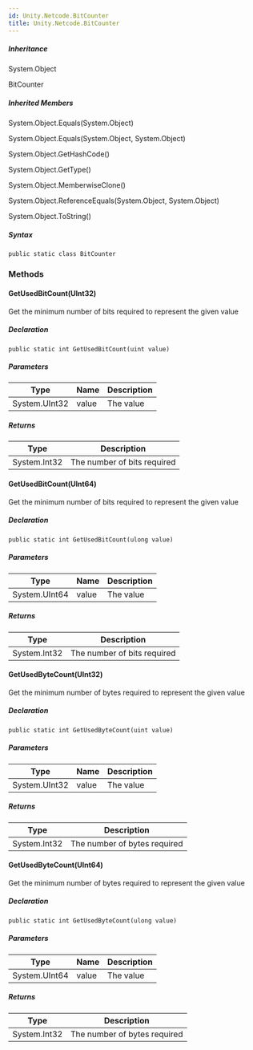 ```yaml
---  
id: Unity.Netcode.BitCounter  
title: Unity.Netcode.BitCounter
---
```


<div class="markdown level0 summary">

</div>

<div class="markdown level0 conceptual">

</div>

<div class="inheritance">

##### Inheritance

<div class="level0">

System.Object

</div>

<div class="level1">

BitCounter

</div>

</div>

<div class="inheritedMembers">

##### Inherited Members

<div>

System.Object.Equals(System.Object)

</div>

<div>

System.Object.Equals(System.Object, System.Object)

</div>

<div>

System.Object.GetHashCode()

</div>

<div>

System.Object.GetType()

</div>

<div>

System.Object.MemberwiseClone()

</div>

<div>

System.Object.ReferenceEquals(System.Object, System.Object)

</div>

<div>

System.Object.ToString()

</div>

</div>

 

##### Syntax

<div class="codewrapper">

``` lang-csharp
public static class BitCounter
```

</div>

### Methods

#### GetUsedBitCount(UInt32)

<div class="markdown level1 summary">

Get the minimum number of bits required to represent the given value

</div>

<div class="markdown level1 conceptual">

</div>

##### Declaration

<div class="codewrapper">

``` lang-csharp
public static int GetUsedBitCount(uint value)
```

</div>

##### Parameters

| Type          | Name  | Description |
|---------------|-------|-------------|
| System.UInt32 | value | The value   |

##### Returns

| Type         | Description                 |
|--------------|-----------------------------|
| System.Int32 | The number of bits required |

#### GetUsedBitCount(UInt64)

<div class="markdown level1 summary">

Get the minimum number of bits required to represent the given value

</div>

<div class="markdown level1 conceptual">

</div>

##### Declaration

<div class="codewrapper">

``` lang-csharp
public static int GetUsedBitCount(ulong value)
```

</div>

##### Parameters

| Type          | Name  | Description |
|---------------|-------|-------------|
| System.UInt64 | value | The value   |

##### Returns

| Type         | Description                 |
|--------------|-----------------------------|
| System.Int32 | The number of bits required |

#### GetUsedByteCount(UInt32)

<div class="markdown level1 summary">

Get the minimum number of bytes required to represent the given value

</div>

<div class="markdown level1 conceptual">

</div>

##### Declaration

<div class="codewrapper">

``` lang-csharp
public static int GetUsedByteCount(uint value)
```

</div>

##### Parameters

| Type          | Name  | Description |
|---------------|-------|-------------|
| System.UInt32 | value | The value   |

##### Returns

| Type         | Description                  |
|--------------|------------------------------|
| System.Int32 | The number of bytes required |

#### GetUsedByteCount(UInt64)

<div class="markdown level1 summary">

Get the minimum number of bytes required to represent the given value

</div>

<div class="markdown level1 conceptual">

</div>

##### Declaration

<div class="codewrapper">

``` lang-csharp
public static int GetUsedByteCount(ulong value)
```

</div>

##### Parameters

| Type          | Name  | Description |
|---------------|-------|-------------|
| System.UInt64 | value | The value   |

##### Returns

| Type         | Description                  |
|--------------|------------------------------|
| System.Int32 | The number of bytes required |

 
